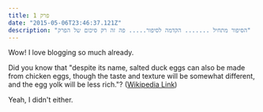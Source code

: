 ```yaml
---
title: פרק 1
date: "2015-05-06T23:46:37.121Z"
description: "הסיפור מתחיל ....... הקדמה לסיפור..... פה זה רק סיכום של הפרק"
---
```


Wow! I love blogging so much already.

Did you know that "despite its name, salted duck eggs can also be made from
chicken eggs, though the taste and texture will be somewhat different, and the
egg yolk will be less rich."?
([Wikipedia Link](http://en.wikipedia.org/wiki/Salted_duck_egg))

Yeah, I didn't either.
